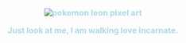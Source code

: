<h3 align="center" style="color: #add8e6; line-height: 1.2;">
 
 
<p align="center">
  <img src="https://i.postimg.cc/8CMt2Q6g/tumblr-1658d44139238e25927f4c1a9a5f1150-f144008c-1280.gif"300" alt="pokemon leon pixel art" />
</p>

<div align="center" style="color: #add8e6; font-size: 1rem; line-height: 1.2;">
  
  <div align="center" style="color: #add8e6; font-size: 1rem; line-height: 1.2;">
  <!-- First Paragraph -->
  <p>
  Just look at me, I am walking love incarnate.
  </p>
  



